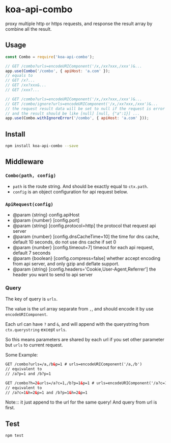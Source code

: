 # koa-api-combo
proxy multiple http or https requests, and response the result array by combine all the result.

## Usage

```js
const Combo = require('koa-api-combo');

// GET /combo?urls=encodeURIComponent('/x,/xx?xxx,/xxx')&...
app.use(Combo('/combo', { apiHost: 'a.com' });
// equals to
// GET /x?...
// GET /xx?xxx&...
// GET /xxx?...

// GET /combo?urls=encodeURIComponent('/x,/xx?xxx,/xxx')&...
// GET /combo/ignore?urls=encodeURIComponent('/x,/xx?xxx,/xxx')&...
// the request result data will be set to null if the request is error
// and the result should be like [null] [null, {"a":1}] ...
app.use(Combo.withIgnoreError('/combo', { apiHost: 'a.com' }));
```

## Install

```sh
npm install koa-api-combo --save
```

## Middleware

### `Combo(path, config)`

* `path` is the route string. And should be exactly equal to `ctx.path`.
* `config` is an object configuration for api request below.

### `ApiRequest(config)`

* @param {string} config.apiHost
* @param {number} [config.port]
* @param {string} [config.protocol=http] the protocol that request api server
* @param {number} [config.dnsCacheTime=10] the time for dns cache, default 10 seconds, do not use dns cache if set 0
* @param {number} [config.timeout=7] timeout for each api request, default 7 seconds
* @param {boolean} [config.compress=false] whether accept encoding from api server, and only gzip and deflate support.
* @param {string} [config.headers='Cookie,User-Agent,Referrer'] the header you want to send to api server

### Query

The key of query is `urls`.

The value is the url array separate from `,`, and should encode it by use `encodeURIComponent`.

Each url can have `?` and `&`, and will append with the querystring from `ctx.querystring` except `urls`.

So this means parameters are shared by each url if you set other parameter but `urls` to current request.

Some Example:

```html
GET /combo?urls=/a,/b&p=1 # urls=encodeURIComponent('/a,/b')
// equivalent to
// /a?p=1 and /b?p=1

GET /combo?h=2&urls=/a?c=1,/b?p=1&p=1 # urls=encodeURIComponent('/a?c=1,/b?p=1')
// equivalent to
// /a?c=1&h=2&p=1 and /b?p=1&h=2&p=1
```

Note::: it just append to the url for the same query! And query from url is first.

## Test

`npm test`
